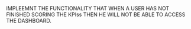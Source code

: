 IMPLEEMNT THE FUNCTIONALITY THAT WHEN A USER HAS NOT FINISHED SCORING THE KPIss THEN HE WILL NOT BE ABLE TO ACCESS THE DASHBOARD.
